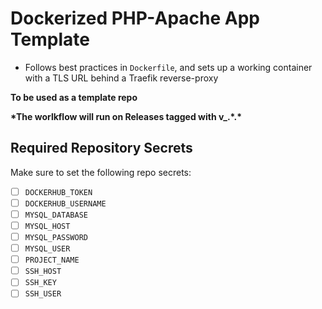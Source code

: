 # Dockerized PHP-Apache App Template

- Follows best practices in `Dockerfile`, and sets up a working container with a TLS URL behind a Traefik reverse-proxy

**To be used as a template repo**

**\*The worlkflow will run on Releases tagged with v\_.\*.\***

## Required Repository Secrets

Make sure to set the following repo secrets:

- [ ] `DOCKERHUB_TOKEN`
- [ ] `DOCKERHUB_USERNAME`
- [ ] `MYSQL_DATABASE`
- [ ] `MYSQL_HOST`
- [ ] `MYSQL_PASSWORD`
- [ ] `MYSQL_USER`
- [ ] `PROJECT_NAME`
- [ ] `SSH_HOST`
- [ ] `SSH_KEY`
- [ ] `SSH_USER`
